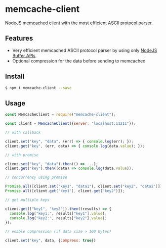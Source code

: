 # memcache-client

NodeJS memcached client with the most efficient ASCII protocol parser.

## Features

-   Very efficient memcached ASCII protocol parser by using only [NodeJS Buffer APIs](https://nodejs.org/api/buffer.html).
-   Optional compression for the data before sending to memcached

## Install

```bash
$ npm i memcache-client --save
```

## Usage

```js
const MemcacheClient = require("memcache-client");

const client = MemcacheClient({server: "localhost:11211"});

// with callback

client.set("key", "data", (err) => { console.log(err); });
client.get("key", (err, data) => { console.log(data.value); });

// with promise

client.set("key", "data").then(() => ...);
client.get("key").then((data) => console.log(data.value));

// concurrency using promise

Promise.all([client.set("key1", "data1"), client.set("key2", "data2")]);
Promise.all([client.get("key1"), client.get("key2")]);

// get multiple keys

client.get(["key1", "key2"]).then((results) => {
  console.log("key1:", results["key1"].value);
  console.log("key2:", results["key2"].value);
});

// enable compression (if data size > 100 bytes)

client.set("key", data, {compress: true})
```
